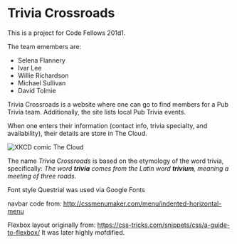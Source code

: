 # Trivia Crossroads

This is a project for Code Fellows 201d1.

The team emembers are:

- Selena Flannery
- Ivar Lee
- Willie Richardson
- Michael Sullivan
- David Tolmie


Trivia Crossroads is a website where one can go to find members for a Pub Trivia team. Additionally, the site lists local Pub Trivia events.

When one enters their information (contact info, trivia specialty, and availability), their details are store in The Cloud.

![XKCD comic The Cloud](http://imgs.xkcd.com/comics/the_cloud.png)

The name *Trivia Crossroads* is based on the etymology of the word trivia, specifically: *The word **trivia** comes from the Latin word **trivium**, meaning a meeting of three roads.*


Font style Questrial was used via Google Fonts

navbar code from: http://cssmenumaker.com/menu/indented-horizontal-menu

Flexbox layout originally from: https://css-tricks.com/snippets/css/a-guide-to-flexbox/ It was later highly mofdified.
